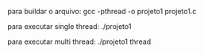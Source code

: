 para buildar o arquivo:
    gcc -pthread -o projeto1 projeto1.c

para executar single thread:
    ./projeto1

para executar multi thread:
    ./projeto1 thread

